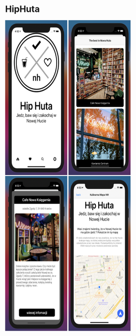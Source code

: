 # HipHuta

<img src="HipHuta.1.png" width="200" height="500" >

<img src="HipHuta.2.png" width="200" height="500" >

<img src="HipHuta.3.png" width="200" height="500" >

<img src="HipHuta.4.png" width="200" height="500" >
